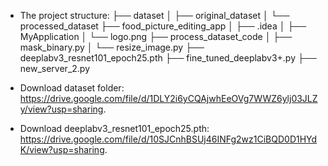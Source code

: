 - The project structure:
     ├── dataset
     │ ├── original_dataset
     │ └── processed_dataset
     ├── food_picture_editing_app
     │ ├── .idea
     │ ├── MyApplication
     │ └── logo.png
     ├── process_dataset_code
     │ ├── mask_binary.py
     │ └── resize_image.py
     ├── deeplabv3_resnet101_epoch25.pth
     ├── fine_tuned_deeplabv3+.py
     ├── new_server_2.py

- Download dataset folder:   https://drive.google.com/file/d/1DLY2i6yCQAjwhEeOVg7WWZ6ylj03JLZy/view?usp=sharing.
- Download deeplabv3_resnet101_epoch25.pth:   https://drive.google.com/file/d/10SJCnhBSUj46INFg2wz1CiBQD0D1HYdK/view?usp=sharing.
